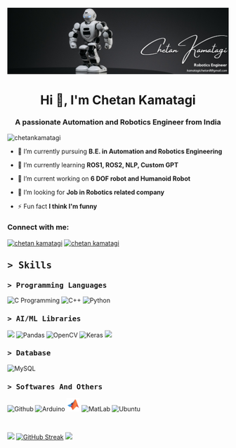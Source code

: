 ![logo](https://github.com/ChetanKamatagi/ChetanKamatagi/blob/main/Yellow%20&%20Black%20Simple%20Profile%20LinkedIn%20Banner.png?raw=true)
<h1 align="center">Hi 👋, I'm Chetan Kamatagi</h1>
<h3 align="center">A passionate Automation and Robotics Engineer from India</h3>

<p align="left"> <img src="https://komarev.com/ghpvc/?username=chetankamatagi&label=Profile%20views&color=0e75b6&style=flat" alt="chetankamatagi" /> </p>

- 🔭 I’m currently pursuing **B.E. in Automation and Robotics Engineering**

- 🌱 I’m currently learning **ROS1, ROS2, NLP, Custom GPT**

- 👯 I’m current working on **6 DOF robot and Humanoid Robot**

- 🤝 I’m looking for **Job in Robotics related company**

- ⚡ Fun fact **I think I'm funny**

<h3 align="left">Connect with me:</h3>
<p align="left">
<a href="https://linkedin.com/in/chetan kamatagi" target="blank"><img align="center" src="https://raw.githubusercontent.com/rahuldkjain/github-profile-readme-generator/master/src/images/icons/Social/linked-in-alt.svg" alt="chetan kamatagi" height="30" width="40" /></a>
<a href="https://instagram.com/chetan kamatagi" target="blank"><img align="center" src="https://raw.githubusercontent.com/rahuldkjain/github-profile-readme-generator/master/src/images/icons/Social/instagram.svg" alt="chetan kamatagi" height="30" width="40" /></a>
</p>


<h2 align = "left">
<samp> &gt; <b>Skills</b></samp><br>
<h3><samp>&gt; Programming Languages<samp><br>
</h3>
</h2>

![C Programming](https://img.shields.io/badge/C%20Programming-A8B9CC?style=for-the-badge&labelColor=black&logo=C&logoColor=A8B9CC)
![C++](https://img.shields.io/badge/C%20++-00599C?style=for-the-badge&labelColor=black&logo=C&logoColor=00599C)
![Python](https://img.shields.io/badge/Python-3776AB?style=for-the-badge&labelColor=black&logo=python&logoColor=3776AB)


<h3><samp>&gt; AI/ML Libraries<samp><br>
</h3>

![](https://img.shields.io/badge/NumPy-013243?style=for-the-badge&labelColor=black&logo=numpy&logoColor=013243)
![Pandas](https://img.shields.io/badge/Pandas-150458?style=for-the-badge&labelColor=black&logo=pandas&logoColor=150458)
![OpenCV](https://img.shields.io/badge/Open%20CV-5C3EE8?style=for-the-badge&labelColor=black&logo=opencv&logoColor=5C3EE8)
![Keras](https://img.shields.io/badge/Keras-D00000?style=for-the-badge&labelColor=black&logo=keras&logoColor=D00000)
![](https://img.shields.io/badge/Scikit%20Learn-F7931E?style=for-the-badge&labelColor=black&logo=scikitlearn&logoColor=F7931E)

<h3><samp>&gt; Database<samp><br>
</h3>

![MySQL](https://img.shields.io/badge/MySQL-4479A1?style=for-the-badge&labelColor=black&logo=mysql&logoColor=4479A1)

<h3><samp>&gt; Softwares And Others<samp><br>
</h3>
  
![Github](https://img.shields.io/badge/Git/Github-181717?style=for-the-badge&labelColor=black&logo=github&logoColor=181717)
![Arduino](https://img.shields.io/badge/Arduino-00979D?style=for-the-badge&labelColor=black&logo=arduino&logoColor=00979D)
<img width="30" height="30" src="https://raw.githubusercontent.com/pavanmp140102/pavanmp140102/35a9333cb66619320f4b646e0fda87c224b8e450/logos/matlab-svgrepo-com.svg"> ![MatLab](https://img.shields.io/badge/Matlab-FF0000?style=for-the-badge&labelColor=black&logo=matlab&logoColor=FF0000)
![Ubuntu](https://img.shields.io/badge/Ubuntu-E95420?style=for-the-badge&labelColor=black&logo=ubuntu&logoColor=E95420)

<br/>







![](http://github-profile-summary-cards.vercel.app/api/cards/profile-details?username=chetankamatagi&theme=nightowl)
[![GitHub Streak](http://github-readme-streak-stats.herokuapp.com?user=chetankamatagi&theme=nightowl&hide_border=true&exclude_days=Sun)](https://git.io/streak-stats)                                                                       ![](http://github-profile-summary-cards.vercel.app/api/cards/repos-per-language?username=chetankamatagi&theme=nightowl)
